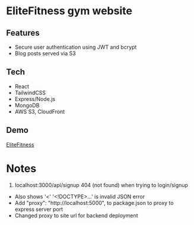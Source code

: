 # EliteFitness gym website

## Features
- Secure user authentication using JWT and bcrypt
- Blog posts served via S3

## Tech
- React
- TailwindCSS
- Express/Node.js
- MongoDB
- AWS S3, CloudFront

## Demo
[EliteFitness](https://mern-gym-frontend.vercel.app)

# Notes
1. localhost:3000/api/signup 404 (not found) when trying to login/signup
- Also shows '<' '<!DOCTYPE>...' is invalid JSON error
- Add "proxy": "http://localhost:5000", to package.json to proxy to express server port
- Changed proxy to site url for backend deployment
